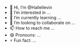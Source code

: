 - 👋 Hi, I’m @Hallellevin
- 👀 I’m interested in ...
- 🌱 I’m currently learning ...
- 💞️ I’m looking to collaborate on ...
- 📫 How to reach me ...
- 😄 Pronouns: ...
- ⚡ Fun fact: ...

<!---
Hallellevin/Hallellevin is a ✨ special ✨ repository because its `README.md` (this file) appears on your GitHub profile.
You can click the Preview link to take a look at your changes.
--->
